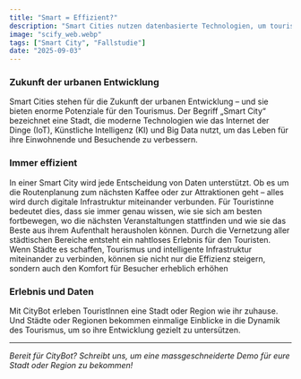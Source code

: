```yaml
---
title: "Smart = Effizient?"
description: "Smart Cities nutzen datenbasierte Technologien, um touristische Erlebnisse effizienter und nahtloser zu gestalten. CityBot verbindet diese Systeme und bietet sowohl Besuchenden als auch Städten konkrete Vorteile durch datengetriebene Entscheidungsprozesse. - 4 min zu lesen."
image: "scify_web.webp"
tags: ["Smart City", "Fallstudie"]
date: "2025-09-03"
---
```


### Zukunft der urbanen Entwicklung
Smart Cities stehen für die Zukunft der urbanen Entwicklung – und sie bieten enorme Potenziale für den Tourismus. Der Begriff „Smart City“ bezeichnet eine Stadt, die moderne Technologien wie das Internet der Dinge (IoT), Künstliche Intelligenz (KI) und Big Data nutzt, um das Leben für ihre Einwohnende und Besuchende zu verbessern.


### Immer effizient
In einer Smart City wird jede Entscheidung von Daten unterstützt. Ob es um die Routenplanung zum nächsten Kaffee oder zur Attraktionen geht – alles wird durch digitale Infrastruktur miteinander verbunden. Für Touristinne bedeutet dies, dass sie immer genau wissen, wie sie sich am besten fortbewegen, wo die nächsten Veranstaltungen stattfinden und wie sie das Beste aus ihrem Aufenthalt herausholen können. Durch die Vernetzung aller städtischen Bereiche entsteht ein nahtloses Erlebnis für den Touristen. Wenn Städte es schaffen, Tourismus und intelligente Infrastruktur miteinander zu verbinden, können sie nicht nur die Effizienz steigern, sondern auch den Komfort für Besucher erheblich erhöhen

### Erlebnis und Daten
Mit CityBot erleben TouristInnen eine Stadt oder Region wie ihr zuhause. Und Städte oder Regionen bekommen einmalige Einblicke in die Dynamik des Tourismus, um so ihre Entwicklung gezielt zu untersützen.

---

*Bereit für CityBot? Schreibt uns, um eine massgeschneiderte Demo für eure Stadt oder Region zu bekommen!*
